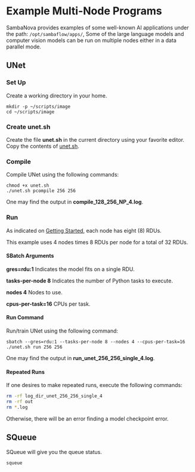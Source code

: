 # Example Multi-Node Programs

SambaNova provides examples of some well-known AI applications under the path: `/opt/sambaflow/apps/`, Some of the large language models and computer vision models can be run on multiple nodes either in a data parallel mode. 

<!---
You can optionally make a copy of this to your home directory:


```console
cd
cp -r /opt/sambaflow/apps/ ~/
```
--->
## UNet

### Set Up

Create a working directory in your home. 

```console
mkdir -p ~/scripts/image
cd ~/scripts/image
```

### Create unet.sh

Create the file **unet.sh** in the current directory using your favorite editor.
Copy the contents of [unet.sh](./files/unet.sh "unet.sh").

### Compile

Compile UNet using the following commands:

```console
chmod +x unet.sh
./unet.sh pcompile 256 256
```
One may find the output in **compile_128_256_NP_4.log**.

### Run

As indicated on [Getting Started](/docs/ai-testbed/sambanova_gen2/getting-started), each
node has eight (8) RDUs.

This example uses 4 nodes times 8 RDUs per node for a total of 32 RDUs.

#### SBatch Arguments

**gres=rdu:1** Indicates the model fits on a single RDU.

**tasks-per-node 8** Indicates the number of Python tasks to execute.

**nodes 4** Nodes to use.

**cpus-per-task=16** CPUs per task.

#### Run Command

Run/train UNet using the following command:

```console
sbatch --gres=rdu:1 --tasks-per-node 8 --nodes 4 --cpus-per-task=16 ./unet.sh run 256 256
```

One may find the output in **run_unet_256_256_single_4.log**.

#### Repeated Runs

If one desires to make repeated runs, execute the following commands:

```bash
rm -rf log_dir_unet_256_256_single_4
rm -rf out
rm *.log
```

Otherwise, there will be an error finding a model checkpoint error.

## SQueue

SQueue will give you the queue status.

```console
squeue
```
